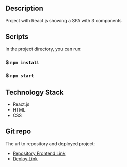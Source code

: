 ## Description
Project with React.js showing a SPA with 3 components

## Scripts

In the project directory, you can run:
### $ `npm install`
### $ `npm start`


## Technology Stack
- React.js
- HTML
- CSS

## Git repo
The url to repository and deployed project:

- [Repository Frontend Link](https://github.com/elenapiaggio/react-landing-page)
- [Deploy Link](http://react-demo-landing-page.surge.sh)

